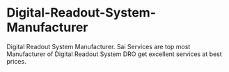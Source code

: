 # Digital-Readout-System-Manufacturer
Digital Readout System Manufacturer. Sai Services are top most Manufacturer of Digital Readout System DRO get excellent services at best prices.
